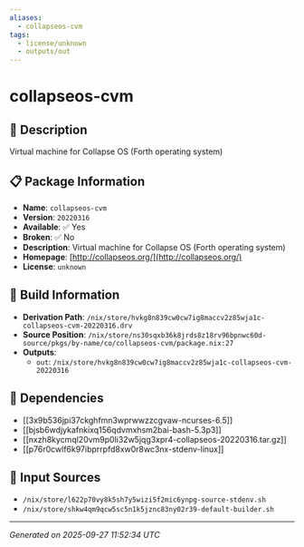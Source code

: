 ```yaml
---
aliases:
  - collapseos-cvm
tags:
  - license/unknown
  - outputs/out
---
```


# collapseos-cvm

## 📝 Description

Virtual machine for Collapse OS (Forth operating system)

## 📋 Package Information

- **Name**: `collapseos-cvm`
- **Version**: `20220316`
- **Available**: ✅ Yes
- **Broken**: ✅ No
- **Description**: Virtual machine for Collapse OS (Forth operating system)
- **Homepage**: [http://collapseos.org/](http://collapseos.org/)
- **License**: `unknown`

## 🔧 Build Information

- **Derivation Path**: `/nix/store/hvkg8n839cw0cw7ig8maccv2z85wja1c-collapseos-cvm-20220316.drv`
- **Source Position**: `/nix/store/ns30sqxb36k8jrds8z18rv96bpnwc60d-source/pkgs/by-name/co/collapseos-cvm/package.nix:27`
- **Outputs**:
  - `out`:  `/nix/store/hvkg8n839cw0cw7ig8maccv2z85wja1c-collapseos-cvm-20220316`

## 🔗 Dependencies

- [[3x9b536jpi37ckghfmn3wprwwzzcgvaw-ncurses-6.5]]
- [[bjsb6wdjykafnkixq156qdvmxhsm2bai-bash-5.3p3]]
- [[nxzh8kycmql20vm9p0li32w5jqg3xpr4-collapseos-20220316.tar.gz]]
- [[p76r0cwlf6k97ibprrpfd8xw0r8wc3nx-stdenv-linux]]

## 📁 Input Sources

- `/nix/store/l622p70vy8k5sh7y5wizi5f2mic6ynpg-source-stdenv.sh`
- `/nix/store/shkw4qm9qcw5sc5n1k5jznc83ny02r39-default-builder.sh`

---
*Generated on 2025-09-27 11:52:34 UTC*

